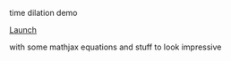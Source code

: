 time dilation demo

[Launch](https://thenumbernine.github.io/time-dilation)

with some mathjax equations and stuff to look impressive
